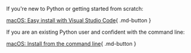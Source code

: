 If you're new to Python or getting started from scratch:

[macOS: Easy install with Visual Studio Code](easy.md){ .md-button } 

If you are an existing Python user and confident with the command line:

[macOS: Install from the command line](command-line.md){ .md-button }
